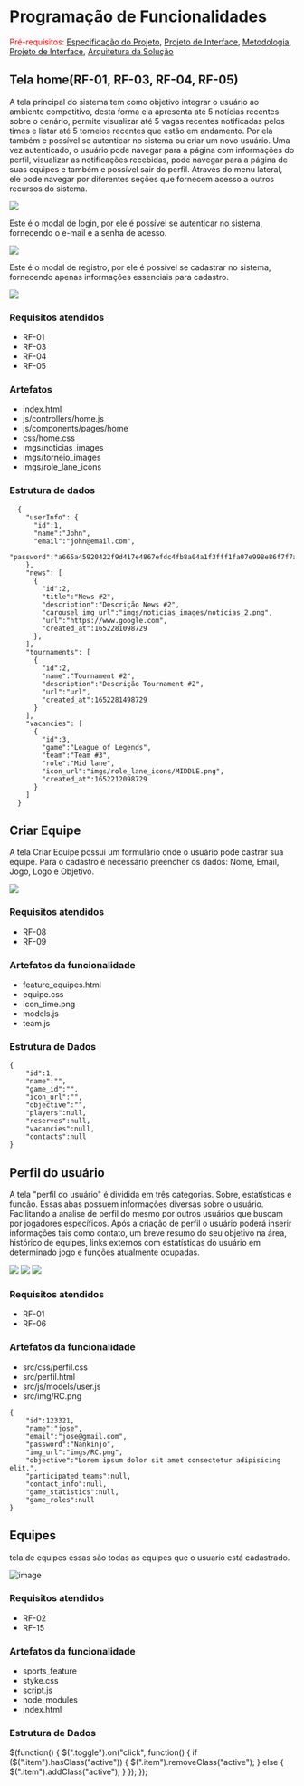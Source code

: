 # Programação de Funcionalidades

<span style="color:red">Pré-requisitos: <a href="2-Especificação do Projeto.md"> Especificação do Projeto</a></span>, <a href="3-Projeto de Interface.md"> Projeto de Interface</a>, <a href="4-Metodologia.md"> Metodologia</a>, <a href="3-Projeto de Interface.md"> Projeto de Interface</a>, <a href="5-Arquitetura da Solução.md"> Arquitetura da Solução</a>

## Tela home(RF-01, RF-03, RF-04, RF-05)

A tela principal do sistema tem como objetivo integrar o usuário ao ambiente competitivo, desta forma ela apresenta até 5 notícias recentes sobre o cenário, permite visualizar até 5 vagas recentes notificadas pelos times e listar até 5 torneios recentes que estão em andamento.
Por ela também e possível se autenticar no sistema ou criar um novo usuário. Uma vez autenticado, o usuário pode navegar para a página com informações do perfil, visualizar as notificações recebidas, pode navegar para a página de suas equipes e também e possível sair do perfil.
Através do menu lateral, ele pode navegar por diferentes seções que fornecem acesso a outros recursos do sistema.

<img src="img/funcionalidades_home.jpg" />

Este é o modal de login, por ele é possível se autenticar no sistema, fornecendo o e-mail e a senha de acesso. 

<img src="img/funcionalidades_log_in.jpg.png" />

Este é o modal de registro, por ele é possível se cadastrar no sistema, fornecendo apenas informações essenciais para cadastro.

<img src="img/funcionalidades_registro.jpg" />

### Requisitos atendidos
  - RF-01
  - RF-03
  - RF-04
  - RF-05

### Artefatos
  - index.html
  - js/controllers/home.js
  - js/components/pages/home
  - css/home.css
  - imgs/noticias_images
  - imgs/torneio_images
  - imgs/role_lane_icons

### Estrutura de dados

```
  {
    "userInfo": {
      "id":1,
      "name":"John",
      "email":"john@email.com",
      "password":"a665a45920422f9d417e4867efdc4fb8a04a1f3fff1fa07e998e86f7f7a27ae3"
    },
    "news": [
      {
        "id":2,
        "title":"News #2",
        "description":"Descrição News #2",
        "carousel_img_url":"imgs/noticias_images/noticias_2.png",
        "url":"https://www.google.com",
        "created_at":1652281098729
      },
    ],
    "tournaments": [
      {
        "id":2,
        "name":"Tournament #2",
        "description":"Descrição Tournament #2",
        "url":"url",
        "created_at":1652281498729
      }
    ],
    "vacancies": [
      {
        "id":3,
        "game":"League of Legends",
        "team":"Team #3",
        "role":"Mid lane",
        "icon_url":"imgs/role_lane_icons/MIDDLE.png",
        "created_at":1652212098729
      }
    ]
  }
```

## Criar Equipe

A tela Criar Equipe possui um formulário onde o usuário pode castrar sua equipe. Para o cadastro é necessário preencher os dados: Nome, Email, Jogo, Logo e Objetivo.

<img src = "https://github.com/ICEI-PUC-Minas-PMV-ADS/pmv-ads-2022-1-e1-proj-web-t4-projetoesports/blob/main/docs/img/Criar_equipes.png"/>



### Requisitos atendidos

- RF-08
- RF-09

### Artefatos da funcionalidade

- feature_equipes.html
- equipe.css
- icon_time.png
- models.js
- team.js

### Estrutura de Dados

```
{
    "id":1,
    "name":"",
    "game_id":"",
    "icon_url":"",
    "objective":"",
    "players":null,
    "reserves":null,
    "vacancies":null,
    "contacts":null
}
```

## Perfil do usuário

A tela "perfil do usuário" é dividida em três categorias. Sobre, estatísticas e função. Essas abas possuem informações diversas sobre o usuário. Facilitando a analise de perfil do mesmo por outros usuários que buscam por jogadores específicos. Após a criação de perfil o usuário poderá inserir informações tais como contato, um breve resumo do seu objetivo na área, histórico de equipes, links externos com estatísticas do usuário em determinado jogo e funções atualmente ocupadas.

<img src= "https://github.com/ICEI-PUC-Minas-PMV-ADS/pmv-ads-2022-1-e1-proj-web-t4-projetoesports/blob/main/docs/img/perfil_user_sobre.png"/>
<img src= "https://github.com/ICEI-PUC-Minas-PMV-ADS/pmv-ads-2022-1-e1-proj-web-t4-projetoesports/blob/main/docs/img/perfil_user_funções.png"/>
<img src= "https://github.com/ICEI-PUC-Minas-PMV-ADS/pmv-ads-2022-1-e1-proj-web-t4-projetoesports/blob/main/docs/img/perfil_user_dois_estatisticas.png"/>

### Requisitos atendidos

- RF-01
- RF-06

### Artefatos da funcionalidade

- src/css/perfil.css
- src/perfil.html
- src/js/models/user.js
- src/img/RC.png

```
{
    "id":123321,
    "name":"jose",
    "email":"jose@gmail.com",
    "password":"Nankinjo",
    "img_url":"imgs/RC.png",
    "objective":"Lorem ipsum dolor sit amet consectetur adipisicing elit.",
    "participated_teams":null,
    "contact_info":null,
    "game_statistics":null,
    "game_roles":null
}
```
## Equipes
 
 tela de equipes essas são todas as equipes que o usuario está cadastrado.
 
 ![image](https://user-images.githubusercontent.com/74870713/168475061-b71217eb-6d58-4f3b-b675-602507f2a797.png)

### Requisitos atendidos

- RF-02
- RF-15

### Artefatos da funcionalidade

- sports_feature
- styke.css
- script.js
- node_modules
- index.html

### Estrutura de Dados

$(function() {
    $(".toggle").on("click", function() {
        if ($(".item").hasClass("active")) {
            $(".item").removeClass("active");
        } else {
            $(".item").addClass("active");
        }
    });
});




